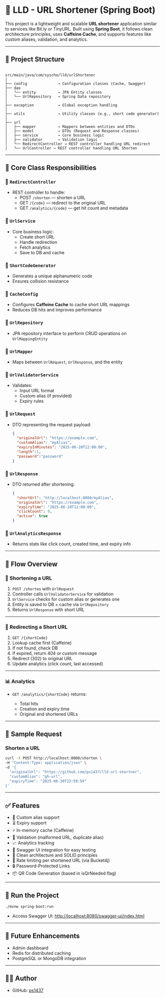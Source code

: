 # 🔗 LLD - URL Shortener (Spring Boot)

This project is a lightweight and scalable **URL shortener** application similar to services like Bit.ly or TinyURL. Built using **Spring Boot**, it follows clean architecture principles, uses **Caffeine Cache**, and supports features like custom aliases, validation, and analytics.

---

## 📁 Project Structure <WIP>

```

src/main/java/com/syscho/lld/urlShortener
│
├── config              → Configuration classes (Cache, Swagger)
├── dao
│   └── entity          → JPA Entity classes
│   └── UrlRepository   → Spring Data repository
│
├── exception           → Global exception handling
│
├── utils               → Utility classes (e.g., short code generator)
│
├── url
│   ├── mapper          → Mappers between entities and DTOs
│   ├── model           → DTOs (Request and Response classes)
│   ├── service         → Core business logic
│   ├── validator       → Validation logic
│   └── RedirectController → REST controller handling URL redirect
|   └── UrlController → REST controller handling URL Shorten

````

---

## 🧩 Core Class Responsibilities

### 🔹 `RedirectController`
- REST controller to handle:
  - POST `/shorten` — shorten a URL
  - GET `/{code}` — redirect to the original URL
  - GET `/analytics/{code}` — get hit count and metadata

### 🔹 `UrlService`
- Core business logic:
  - Create short URL
  - Handle redirection
  - Fetch analytics
  - Save to DB and cache

### 🔹 `ShortCodeGenerator`
- Generates a unique alphanumeric code
- Ensures collision resistance

### 🔹 `CacheConfig`
- Configures **Caffeine Cache** to cache short URL mappings
- Reduces DB hits and improves performance

### 🔹 `UrlRepository`
- JPA repository interface to perform CRUD operations on `UrlMappingEntity`

### 🔹 `UrlMapper`
- Maps between `UrlRequest`, `UrlResponse`, and the entity

### 🔹 `UrlValidatorService`
- Validates:
  - Input URL format
  - Custom alias (if provided)
  - Expiry rules

### 🔹 `UrlRequest`
- DTO representing the request payload:
  ```json
  {
    "originalUrl": "https://example.com",
    "customAlias": "myAlias",
    "expiryInMinutes": "2025-06-20T12:00:00",
    "length":1,
    "password":"password"
  }

### 🔹 `UrlResponse`

* DTO returned after shortening:

  ```json
  {
    "shortUrl": "http://localhost:8080/myAlias",
    "originalUrl": "https://example.com",
    "expiryTime": "2025-06-20T12:00:00",
    "clickCount": 0,
    "active": true
  }
  ```

### 🔹 `UrlAnalyticsResponse`

* Returns stats like click count, created time, and expiry info

---

## 🧬 Flow Overview

### 🔁 Shortening a URL

1. `POST /shorten` with `UrlRequest`
2. Controller calls `UrlValidatorService` for validation
3. `UrlService` checks for custom alias or generates one
4. Entity is saved to DB + cache via `UrlRepository`
5. Returns `UrlResponse` with short URL

---

### 🔄 Redirecting a Short URL

1. `GET /{shortCode}`
2. Lookup cache first (Caffeine)
3. If not found, check DB
4. If expired, return 404 or custom message
5. Redirect (302) to original URL
6. Update analytics (click count, last accessed)

---

### 📊 Analytics

* `GET /analytics/{shortCode}` returns:

    * Total hits
    * Creation and expiry time
    * Original and shortened URLs

---

## 🧪 Sample Request

### Shorten a URL

```bash
curl -X POST http://localhost:8080/shorten \
-H "Content-Type: application/json" \
-d '{
  "originalUrl": "https://github.com/ps1437/lld-url-shortner",
  "customAlias": "gh-url",
  "expiryTime": "2025-06-30T23:59:59"
}'
```

---

## ✅ Features

* 🔐 Custom alias support
* ⏳ Expiry support
* ⚡ In-memory cache (Caffeine)
* 🧼 Validation (malformed URL, duplicate alias)
* 📈 Analytics tracking
* 🧪 Swagger UI integration for easy testing
* 🧱 Clean architecture and SOLID principles
* 🚦 Rate limiting per shortened URL (via Bucket4j)
* 🔒 Password-Protected Links
* 📦 QR Code Generation (based in isQrNeeded flag)

---

## 🚀 Run the Project

```bash
./mvnw spring-boot:run
```

* Access Swagger UI: [http://localhost:8080/swagger-ui/index.html](http://localhost:8080/swagger-ui/index.html)

---

## 📌 Future Enhancements

* Admin dashboard
* Redis for distributed caching
* PostgreSQL or MongoDB integration

---

## 🧑‍💻 Author

* GitHub: [ps1437](https://github.com/ps1437)
